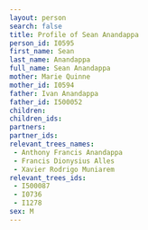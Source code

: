 ```yaml
---
layout: person
search: false
title: Profile of Sean Anandappa
person_id: I0595
first_name: Sean
last_name: Anandappa
full_name: Sean Anandappa
mother: Marie Quinne
mother_id: I0594
father: Ivan Anandappa
father_id: I500052
children:
children_ids:
partners:
partner_ids:
relevant_trees_names:
 - Anthony Francis Anandappa
 - Francis Dionysius Alles
 - Xavier Rodrigo Muniarem
relevant_trees_ids:
 - I500087
 - I0736
 - I1278
sex: M
---
```


